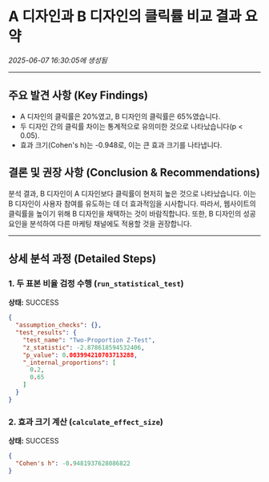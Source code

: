 # A 디자인과 B 디자인의 클릭률 비교 결과 요약
_2025-06-07 16:30:05에 생성됨_

---

## 주요 발견 사항 (Key Findings)
- A 디자인의 클릭률은 20%였고, B 디자인의 클릭률은 65%였습니다.
- 두 디자인 간의 클릭률 차이는 통계적으로 유의미한 것으로 나타났습니다(p < 0.05).
- 효과 크기(Cohen's h)는 -0.948로, 이는 큰 효과 크기를 나타냅니다.


## 결론 및 권장 사항 (Conclusion & Recommendations)
분석 결과, B 디자인이 A 디자인보다 클릭률이 현저히 높은 것으로 나타났습니다. 이는 B 디자인이 사용자 참여를 유도하는 데 더 효과적임을 시사합니다. 따라서, 웹사이트의 클릭률을 높이기 위해 B 디자인을 채택하는 것이 바람직합니다. 또한, B 디자인의 성공 요인을 분석하여 다른 마케팅 채널에도 적용할 것을 권장합니다.

---

## 상세 분석 과정 (Detailed Steps)

### 1. 두 표본 비율 검정 수행 (`run_statistical_test`)
**상태:** SUCCESS

```json
{
  "assumption_checks": {},
  "test_results": {
    "test_name": "Two-Proportion Z-Test",
    "z_statistic": -2.878618594532406,
    "p_value": 0.003994210703713288,
    "_internal_proportions": [
      0.2,
      0.65
    ]
  }
}
```

### 2. 효과 크기 계산 (`calculate_effect_size`)
**상태:** SUCCESS

```json
{
  "Cohen's h": -0.9481937628086822
}
```